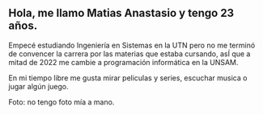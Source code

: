 ## Hola, me llamo Matias Anastasio y tengo 23 años.

Empecé estudiando Ingeniería en Sistemas en la UTN pero no me terminó de convencer la carrera por las materias que estaba cursando, asÍ que a mitad de 2022 me cambie a programación informática en la UNSAM.

En mi tiempo libre me gusta mirar peliculas y series, escuchar musica o jugar algún juego.


Foto: no tengo foto mía a mano.
